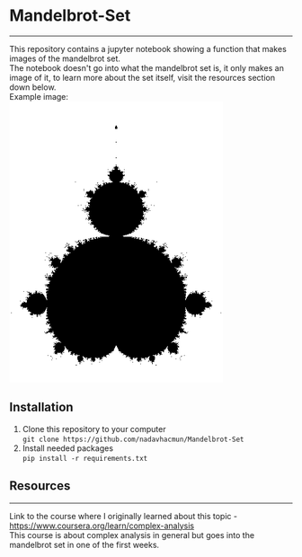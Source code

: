 # Mandelbrot-Set
___
This repository contains a jupyter notebook showing a function that makes images of the mandelbrot set. <br>
The notebook doesn't go into what the mandelbrot set is, it only makes an image of it, to learn more about the set itself, visit the resources section down below. <br>
Example image: <br>
![mandelbrot](./Images/test500.png)


## Installation
1. Clone this repository to your computer <br>
`git clone https://github.com/nadavhacmun/Mandelbrot-Set`
2. Install needed packages <br>
`pip install -r requirements.txt`

## Resources 
___
Link to the course where I originally learned about this topic - https://www.coursera.org/learn/complex-analysis <br>
This course is about complex analysis in general but goes into the mandelbrot set in one of the first weeks.
